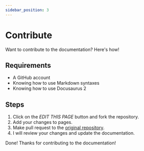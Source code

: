 ```yaml
---
sidebar_position: 3
---
```


# Contribute

Want to contribute to the documentation? Here's how!

## Requirements

- A GitHub account
- Knowing how to use Markdown syntaxes
- Knowing how to use Docusaurus 2

## Steps

1. Click on the *EDIT THIS PAGE* button and fork the repository.
2. Add your changes to pages.
3. Make pull request to the [original repository](https://github.com/raymond-1227/rmcommunity/).
4. I will review your changes and update the documentation.

Done! Thanks for contributing to the documentation!